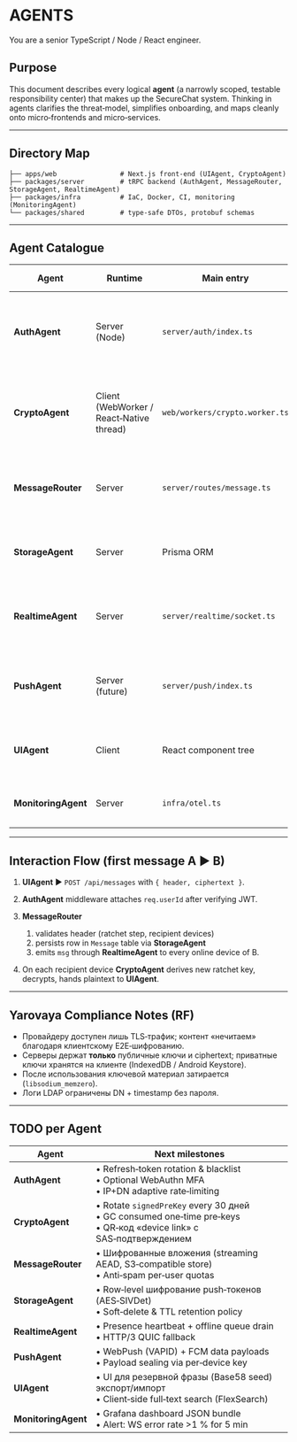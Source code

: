 # AGENTS
You are a senior TypeScript / Node / React engineer.

## Purpose

This document describes every logical **agent** (a narrowly scoped, testable responsibility center) that makes up the SecureChat system.  Thinking in agents clarifies the threat‑model, simplifies onboarding, and maps cleanly onto micro‑frontends and micro‑services.

---

## Directory Map

```
├── apps/web                # Next.js front‑end (UIAgent, CryptoAgent)
├── packages/server         # tRPC backend (AuthAgent, MessageRouter, StorageAgent, RealtimeAgent)
├── packages/infra          # IaC, Docker, CI, monitoring (MonitoringAgent)
└── packages/shared         # type‑safe DTOs, protobuf schemas
```

---

## Agent Catalogue

| Agent               | Runtime                                  | Main entry                     | Core responsibility                                                      | Security invariants                                             |
| ------------------- | ---------------------------------------- | ------------------------------ | ------------------------------------------------------------------------ | --------------------------------------------------------------- |
| **AuthAgent**       | Server (Node)                            | `server/auth/index.ts`         | LDAP bind (GLAuth), issues/rotates JWT, tracks devices                   | Passwords never stored. JWT TTL ≤ 15 min. IP + DN rate‑limited. |
| **CryptoAgent**     | Client (WebWorker / React‑Native thread) | `web/workers/crypto.worker.ts` | Generates X3DH pre‑keys, maintains Double‑Ratchet state, local key‑vault | Private keys never leave worker; memory zeroised after use.     |
| **MessageRouter**   | Server                                   | `server/routes/message.ts`     | Ingests ciphertext payloads, persists, forwards via WS/SSE               | Validates quota; server cannot read plaintext.                  |
| **StorageAgent**    | Server                                   | Prisma ORM                     | Persists users, contacts, devices, sessions, messages                    | Enforces row‑level ACL; audited writes.                         |
| **RealtimeAgent**   | Server                                   | `server/realtime/socket.ts`    | WebSocket hub (socket.io) with Redis adapter; fallback SSE               | JWT verified at connect. No broadcast leakage.                  |
| **PushAgent**       | Server (future)                          | `server/push/index.ts`         | Stores VOIP/FCM tokens, sends encrypted push notifications               | Encrypts payload; stores only deviceId + token.                 |
| **UIAgent**         | Client                                   | React component tree           | Renders chats/contacts; indicates encryption status                      | Reads only decrypted plaintext in memory.                       |
| **MonitoringAgent** | Server                                   | `infra/otel.ts`                | OpenTelemetry traces, Prom‑metrics, Sentry errors                        | Scrubs PII before export.                                       |

---

## Interaction Flow (first message A ▶ B)

1. **UIAgent** ▶ `POST /api/messages` with `{ header, ciphertext }`.
2. **AuthAgent** middleware attaches `req.userId` after verifying JWT.
3. **MessageRouter**

   1. validates header (ratchet step, recipient devices)
   2. persists row in `Message` table via **StorageAgent**
   3. emits `msg` through **RealtimeAgent** to every online device of B.
4. On each recipient device **CryptoAgent** derives new ratchet key, decrypts, hands plaintext to **UIAgent**.

---

## Yarovaya Compliance Notes (RF)

* Провайдеру доступен лишь TLS‑трафик; контент «нечитаем» благодаря клиентскому E2E‑шифрованию.
* Серверы держат **только** публичные ключи и ciphertext; приватные ключи хранятся на клиенте (IndexedDB / Android Keystore).
* После использования ключевой материал затирается (`libsodium_memzero`).
* Логи LDAP ограничены DN + timestamp без пароля.

---

## TODO per Agent

| Agent               | Next milestones                                                                                                         |
| ------------------- | ----------------------------------------------------------------------------------------------------------------------- |
| **AuthAgent**       | • Refresh‑token rotation & blacklist<br>• Optional WebAuthn MFA<br>• IP+DN adaptive rate‑limiting                       |
| **CryptoAgent**     | • Rotate `signedPreKey` every 30 дней<br>• GC consumed one‑time pre‑keys<br>• QR‑код «device link» с SAS‑подтверждением |
| **MessageRouter**   | • Шифрованные вложения (streaming AEAD, S3‑compatible store)<br>• Anti‑spam per‑user quotas                             |
| **StorageAgent**    | • Row‑level шифрование push‑токенов (AES‑SIVDet)<br>• Soft‑delete & TTL retention policy                                |
| **RealtimeAgent**   | • Presence heartbeat + offline queue drain<br>• HTTP/3 QUIC fallback                                                    |
| **PushAgent**       | • WebPush (VAPID) + FCM data payloads<br>• Payload sealing via per‑device key                                           |
| **UIAgent**         | • UI для резервной фразы (Base58 seed) экспорт/импорт<br>• Client‑side full‑text search (FlexSearch)                    |
| **MonitoringAgent** | • Grafana dashboard JSON bundle<br>• Alert: WS error rate >1 % for 5 min                                                |

